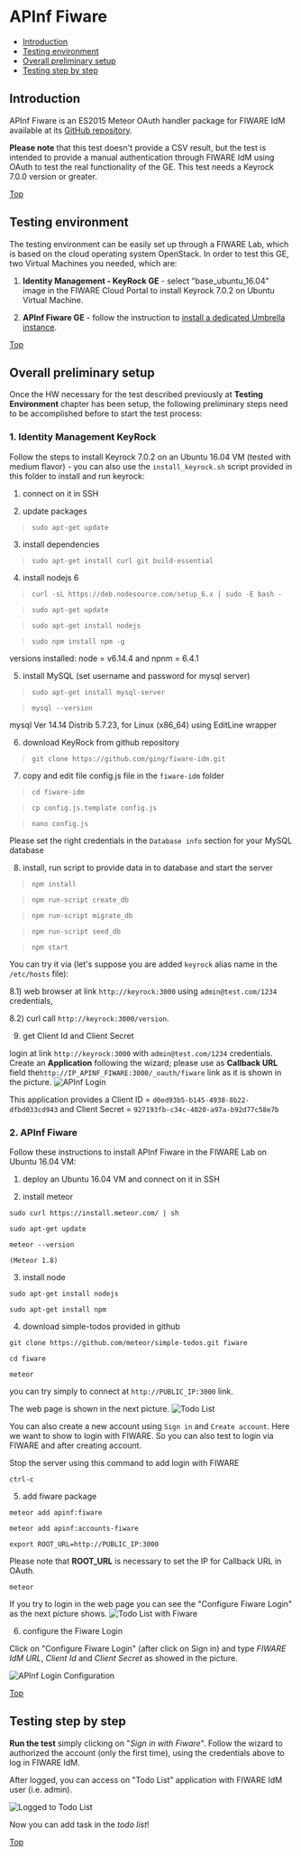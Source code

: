 # APInf Fiware #

* [Introduction](#introduction)
* [Testing environment](#testing-environment)
* [Overall preliminary setup](#overall-preliminary-setup)
* [Testing step by step](#testing-step-by-step)


## Introduction ##

APInf Fiware is an ES2015 Meteor OAuth handler package for FIWARE IdM available at its [GitHub repository](https://github.com/apinf/apinf-fiware). 

**Please note** that this test doesn't provide a CSV result, but the test is intended to provide a manual authentication through FIWARE IdM using OAuth to test the real functionality of the GE. This test needs a Keyrock 7.0.0 version or greater.

[Top](#apinf-fiware)

## Testing environment ##

The testing environment can be easily set up through a FIWARE Lab, which is based on the cloud operating system OpenStack. 
In order to test this GE, two Virtual Machines you needed, which are: 

1. **Identity Management - KeyRock GE** - select "base_ubuntu_16.04" image in the FIWARE Cloud Portal to install Keyrock 7.0.2 on Ubuntu Virtual Machine.

2. **APInf Fiware GE** - follow the instruction to [install a dedicated Umbrella instance](https://apiumbrella.io/install/).


[Top](#apinf-fiware)

## Overall preliminary setup ##

Once the HW necessary for the test described previously at **Testing Environment** chapter has been setup, the following preliminary steps need to be accomplished before to start the test process:

### 1. Identity Management KeyRock ###

Follow the steps to install Keyrock 7.0.2 on an Ubuntu 16.04 VM (tested with medium flavor) - you can also use the `install_keyrock.sh` script provided in this folder to install and run keyrock: 

1) connect on it in SSH

2) update packages

> `sudo apt-get update`

3. install dependencies

> `sudo apt-get install curl git build-essential`

4. install nodejs 6

> `curl -sL https://deb.nodesource.com/setup_6.x | sudo -E bash -`

> `sudo apt-get update`

> `sudo apt-get install nodejs` 

> `sudo npm install npm -g`

versions installed: node = v6.14.4 and npnm = 6.4.1

 
5. install MySQL (set username and password for mysql server)

> `sudo apt-get install mysql-server`

> `mysql --version`
 
mysql  Ver 14.14 Distrib 5.7.23, for Linux (x86_64) using  EditLine wrapper


6. download KeyRock from github repository

> `git clone https://github.com/ging/fiware-idm.git`

7. copy and edit file config.js file in the `fiware-idm` folder

> `cd fiware-idm`

> `cp config.js.template config.js`

> `nano config.js`

Please set the right credentials in the `Database info` section for your MySQL database

8. install, run script to provide data in to database and start the server

> `npm install`

> `npm run-script create_db`

> `npm run-script migrate_db`

> `npm run-script seed_db`

> `npm start`


You can try it via (let's suppose you are added `keyrock` alias name in the `/etc/hosts` file):

8.1) web browser at link `http://keyrock:3000` using `admin@test.com/1234` credentials, 

8.2) curl call `http://keyrock:3000/version`.

9) get Client Id and Client Secret

login at link `http://keyrock:3000` with `admin@test.com/1234` credentials. Create an **Application** following the wizard; please use as **Callback URL** field  the`http://IP_APINF_FIWARE:3000/_oauth/fiware` link as it is shown in the picture. 
![APInf Login](apinf-login.png?raw=true "APInf Login")

This application provides a Client ID = `d0ed93b5-b145-4938-8b22-dfbd033cd943` and Client Secret = `927193fb-c34c-4020-a97a-b92d77c58e7b`


### 2. APInf Fiware  ###

Follow these instructions to install APInf Fiware in the FIWARE Lab on Ubuntu 16.04 VM: 

1) deploy an Ubuntu 16.04 VM and connect on it in SSH

2) install meteor

`sudo curl https://install.meteor.com/ | sh`

`sudo apt-get update`

`meteor --version`

`(Meteor 1.8)`

3) install node

`sudo apt-get install nodejs`

`sudo apt-get install npm`

4) download simple-todos provided in github

`git clone https://github.com/meteor/simple-todos.git fiware`

`cd fiware`

`meteor`

you can try simply to connect at `http://PUBLIC_IP:3000` link. 

The web page is shown in the next picture. 
![Todo List](todolist.png?raw=true "Todo List")

You can also create a new account using `Sign in` and `Create account`. Here we want to show to login with FIWARE.
So you can also test to login via FIWARE and after creating account. 

Stop the server using this command to add login with FIWARE

`ctrl-c`

5) add fiware package

`meteor add apinf:fiware`

`meteor add apinf:accounts-fiware`

`export ROOT_URL=http://PUBLIC_IP:3000`

Please note that **ROOT_URL** is necessary to set the IP for Callback URL in OAuth.

`meteor`
 
If you try to login in the web page you can see the "Configure Fiware Login" as the next picture shows. 
![Todo List with Fiware](todolist_fiware.png?raw=true "Todo List with Fiware")

6) configure the Fiware Login

Click on "Configure Fiware Login" (after click on Sign in) and type *FIWARE IdM URL*, *Client Id* and *Client Secret* as showed in the picture.

![APInf Login Configuration](apinf-login-conf.png?raw=true "APInf Login Configuration")


[Top](#apinf-fiware)

## Testing step by step ##

**Run the test** simply clicking on "*Sign in with Fiware*". Follow the wizard to authorized the account (only the first time), using the credentials above to log in FIWARE IdM.

After logged, you can access on "Todo List" application with FIWARE IdM user (i.e. admin).

![Logged to Todo List](todolist_admin.png?raw=true "Logged to Todo List")

Now you can add task in the *todo list*!

[Top](#apinf-fiware)